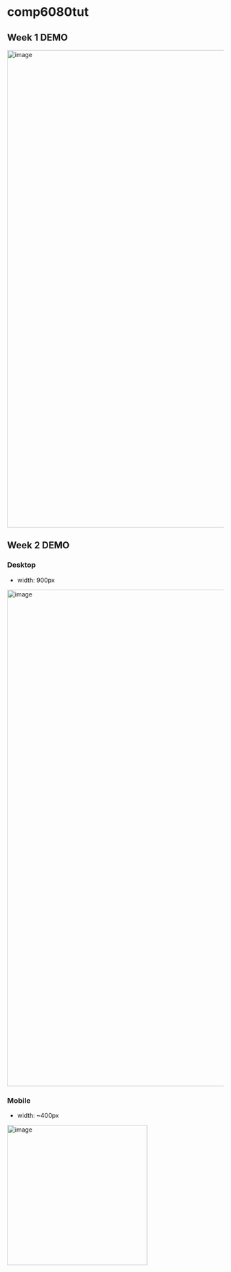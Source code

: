 # comp6080tut

## Week 1 DEMO
<img width="1110" alt="image" src="https://github.com/CharleneKwok/comp6080tut/assets/67363431/70937a21-8f6f-4ed0-aa2d-44105cdb7911">

## Week 2 DEMO

### Desktop
- width: 900px
<img width="1155" alt="image" src="https://github.com/CharleneKwok/comp6080tut/assets/67363431/67cd703b-3827-4d82-bec3-da962df2b976">

### Mobile
- width: ~400px
<img width="326" alt="image" src="https://github.com/CharleneKwok/comp6080tut/assets/67363431/41335157-0e1f-43e5-82ed-26ef3bfcd6f0">
